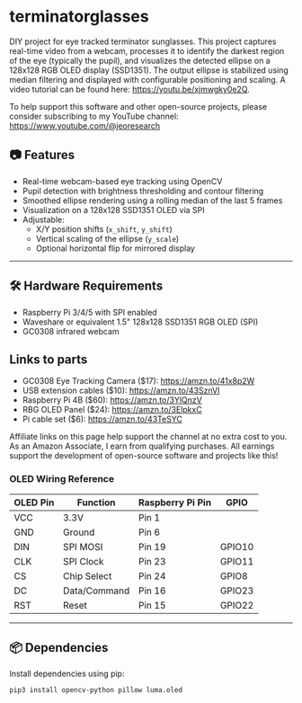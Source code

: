 # terminatorglasses
DIY project for eye tracked terminator sunglasses. This project captures real-time video from a webcam, processes it to identify the darkest region of the eye (typically the pupil), and visualizes the detected ellipse on a 128x128 RGB OLED display (SSD1351). The output ellipse is stabilized using median filtering and displayed with configurable positioning and scaling. A video tutorial can be found here: https://youtu.be/xjmwgky0e2Q.

To help support this software and other open-source projects, please consider subscribing to my YouTube channel: https://www.youtube.com/@jeoresearch

## 📷 Features

- Real-time webcam-based eye tracking using OpenCV
- Pupil detection with brightness thresholding and contour filtering
- Smoothed ellipse rendering using a rolling median of the last 5 frames
- Visualization on a 128x128 SSD1351 OLED via SPI
- Adjustable:
  - X/Y position shifts (`x_shift`, `y_shift`)
  - Vertical scaling of the ellipse (`y_scale`)
  - Optional horizontal flip for mirrored display

---

## 🛠 Hardware Requirements

- Raspberry Pi 3/4/5 with SPI enabled
- Waveshare or equivalent 1.5" 128x128 SSD1351 RGB OLED (SPI)
- GC0308 infrared webcam

## Links to parts
- GC0308 Eye Tracking Camera ($17): https://amzn.to/41x8p2W
- USB extension cables ($10): https://amzn.to/43SznVl
- Raspberry Pi 4B ($60): https://amzn.to/3YlQnzV
- RBG OLED Panel ($24): https://amzn.to/3ElpkxC
- Pi cable set ($6): https://amzn.to/43TeSYC

Affiliate links on this page help support the channel at no extra cost to you. As an Amazon Associate, I earn from qualifying purchases. All earnings support the development of open-source software and projects like this! 


### OLED Wiring Reference

| OLED Pin | Function     | Raspberry Pi Pin | GPIO         |
|----------|--------------|------------------|--------------|
| VCC      | 3.3V         | Pin 1            |              |
| GND      | Ground       | Pin 6            |              |
| DIN      | SPI MOSI     | Pin 19           | GPIO10       |
| CLK      | SPI Clock    | Pin 23           | GPIO11       |
| CS       | Chip Select  | Pin 24           | GPIO8        |
| DC       | Data/Command | Pin 16           | GPIO23       |
| RST      | Reset        | Pin 15           | GPIO22       |

---

## 📦 Dependencies

Install dependencies using pip:

```bash
pip3 install opencv-python pillow luma.oled
